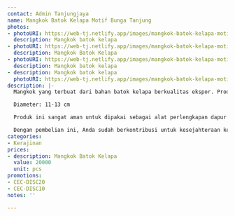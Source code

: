 ```yaml
---
contact: Admin Tanjungjaya
name: Mangkok Batok Kelapa Motif Bunga Tanjung
photos:
- photoURI: https://web-tj.netlify.app/images/mangkok-batok-kelapa-motif-bunga-tanjung-4.jpg
  description: Mangkok batok kelapa
- photoURI: https://web-tj.netlify.app/images/mangkok-batok-kelapa-motif-bunga-tanjung-1.jpg
  description: Mangkok Batok Kelapa
- photoURI: https://web-tj.netlify.app/images/mangkok-batok-kelapa-motif-bunga-tanjung-3.png
  description: Mangkok batok kelapa
- description: Mangkok batok kelapa
  photoURI: https://web-tj.netlify.app/images/mangkok-batok-kelapa-motif-bunga-tanjung-2.png
description: |-
  Mangkok yang terbuat dari bahan batok kelapa berkualitas ekspor. Produk ini dibuat oleh para pengrajin terampil di destinasi wisata Tanjung Lesung.

  Diameter: 11-13 cm

  Produk ini sangat aman untuk dipakai sebagai alat perlengkapan dapur karena tidak dilapisi dengan bahan kimia yang berbahaya. Kami menggunakan bahan pelapis permukaan kayu 100% natural biopolish food grade sehingga Anda dapat menggunakannya sebagai alat perlengkapan dapur yang aman.

  Dengan pembelian ini, Anda sudah berkontribusi untuk kesejahteraan kelompok masyarakat di desa kami.
categories:
- Kerajinan
prices:
- description: Mangkok Batok Kelapa
  value: 20000
  unit: pcs
promotions:
- CEC-DISC20
- CEC-DISC10
notes: ''

---
```

